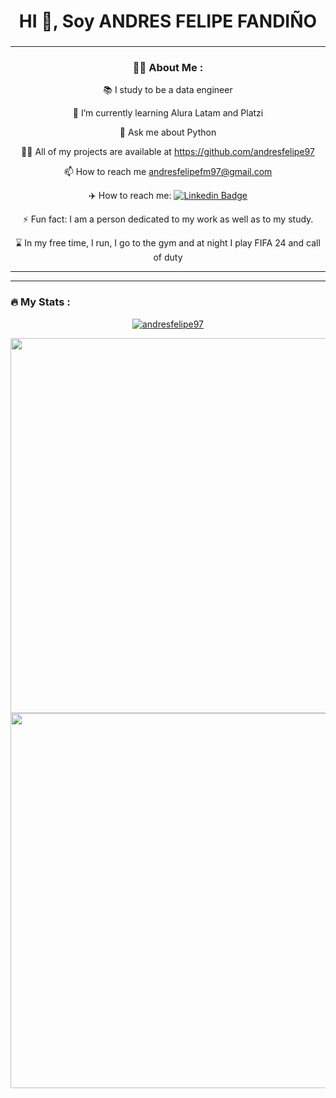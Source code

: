 

<div id="header" align="center">
 
<h1 align="center">HI 👋, Soy ANDRES FELIPE FANDIÑO</h1>
<h3 align="center"></h3>


---
### :man_technologist: About Me :

📚 I study to be a data engineer </a>

🌱 I’m currently learning Alura Latam and Platzi 

💬 Ask me about Python

👨‍💻 All of my projects are available at https://github.com/andresfelipe97

📫 How to reach me andresfelipefm97@gmail.com

✈️ How to reach me: [![Linkedin Badge](https://img.shields.io/badge/-AndresDev-blue?style=flat&logo=Linkedin&logoColor=white)](https://www.linkedin.com/in/andres-fandiño)

⚡ Fun fact: I am a person dedicated to my work as well as to my study.

⌛ In my free time, I run, I go to the gym and at night I play FIFA 24 and call of duty

---



</div>

---

### :fire: My Stats :
<p align="center"> <a href="https://github.com/ryo-ma/github-profile-trophy"><img src="https://github-profile-trophy.vercel.app/?username=andresfelipe97" alt="andresfelipe97" /></a> </p>
<div align="center">  
  <img src="http://github-readme-streak-stats.herokuapp.com?user=thefreerangetester&theme=dark&background=000000" width="600"/>
</div>
<div align="center">
  <img src="https://github-readme-stats.vercel.app/api/top-langs/?username=andresfelipe97&layout=compact&theme=vision-friendly-dark" width="600"/>
</div>
